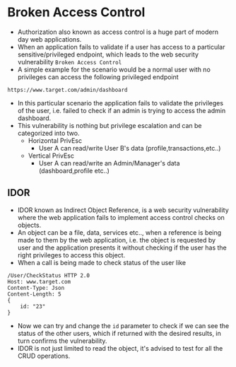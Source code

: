# Broken Access Control

* Authorization also known as access control is a huge part of modern day web applications.
* When an application fails to validate if a user has access to a particular sensitive/privileged endpoint, which leads to the web security vulnerability `Broken Access Control` 
* A simple example for the scenario would be a normal user with no privileges can access the following privileged endpoint

```console
https://www.target.com/admin/dashboard
```

* In this particular scenario the application fails to validate the privileges of the user, i.e. failed to check if an admin is trying to access the admin dashboard.
* This vulnerability is nothing but privilege escalation and can be categorized into two.
	* Horizontal PrivEsc
		* User A can read/write User B's data (profile,transactions,etc..)
	* Vertical PrivEsc
		* User A can read/write an Admin/Manager's data (dashboard,profile etc..)

## IDOR

* IDOR known as Indirect Object Reference, is a web security vulnerability where the web application fails to implement access control checks on objects.
* An object can be a file, data, services etc.., when a reference is being made to them by the web application, i.e. the object is requested by user and the application presents it without checking if the user has the right privileges to access this object.
* When a call is being made to check status of the user like

```
/User/CheckStatus HTTP 2.0
Host: www.target.com
Content-Type: Json
Content-Length: 5
{
	id: "23"
}
```

* Now we can try and change the `id` parameter to check if we can see the status of the other users, which if  returned with the desired results, in turn confirms the vulnerability.
* IDOR is not just limited to read the object, it's advised to test for all the CRUD operations.
